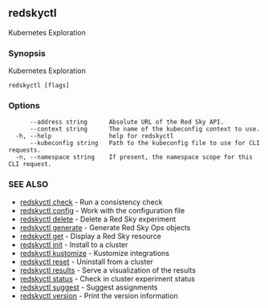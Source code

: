## redskyctl

Kubernetes Exploration

### Synopsis

Kubernetes Exploration

```
redskyctl [flags]
```

### Options

```
      --address string      Absolute URL of the Red Sky API.
      --context string      The name of the kubeconfig context to use.
  -h, --help                help for redskyctl
      --kubeconfig string   Path to the kubeconfig file to use for CLI requests.
  -n, --namespace string    If present, the namespace scope for this CLI request.
```

### SEE ALSO

* [redskyctl check](redskyctl_check.md)	 - Run a consistency check
* [redskyctl config](redskyctl_config.md)	 - Work with the configuration file
* [redskyctl delete](redskyctl_delete.md)	 - Delete a Red Sky experiment
* [redskyctl generate](redskyctl_generate.md)	 - Generate Red Sky Ops objects
* [redskyctl get](redskyctl_get.md)	 - Display a Red Sky resource
* [redskyctl init](redskyctl_init.md)	 - Install to a cluster
* [redskyctl kustomize](redskyctl_kustomize.md)	 - Kustomize integrations
* [redskyctl reset](redskyctl_reset.md)	 - Uninstall from a cluster
* [redskyctl results](redskyctl_results.md)	 - Serve a visualization of the results
* [redskyctl status](redskyctl_status.md)	 - Check in cluster experiment status
* [redskyctl suggest](redskyctl_suggest.md)	 - Suggest assignments
* [redskyctl version](redskyctl_version.md)	 - Print the version information

